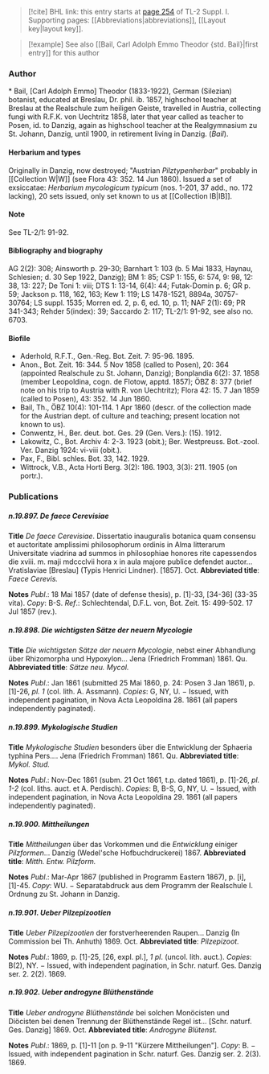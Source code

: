 > [!cite] BHL link: this entry starts at [page 254](https://www.biodiversitylibrary.org/item/103858#page/266/mode/1up) of TL-2 Suppl. I.
> Supporting pages: [[Abbreviations|abbreviations]], [[Layout key|layout key]].

> [!example] See also [[Bail, Carl Adolph Emmo Theodor {std. Bail}|first entry]] for this author

### Author

\* Bail, \[Carl Adolph Emmo\] Theodor (1833-1922), German (Silezian) botanist, educated at Breslau, Dr. phil. ib. 1857, highschool teacher at Breslau at the Realschule zum heiligen Geiste, travelled in Austria, collecting fungi with R.F.K. von Uechtritz 1858, later that year called as teacher to Posen, id. to Danzig, again as highschool teacher at the Realgymnasium zu St. Johann, Danzig, until 1900, in retirement living in Danzig. (*Bail*).

#### Herbarium and types

Originally in Danzig, now destroyed; "Austrian *Pilztypenherbar*" probably in [[Collection W|W]] (see Flora 43: 352. 14 Jun 1860). Issued a set of exsiccatae: *Herbarium mycologicum typicum* (nos. 1-201, 37 add., no. 172 lacking), 20 sets issued, only set known to us at [[Collection IB|IB]].

#### Note

See TL-2/1: 91-92.

#### Bibliography and biography

AG 2(2): 308; Ainsworth p. 29-30; Barnhart 1: 103 (b. 5 Mai 1833, Haynau, Schlesien; d. 30 Sep 1922, Danzig); BM 1: 85; CSP 1: 155, 6: 574, 9: 98, 12: 38, 13: 227; De Toni 1: viii; DTS 1: 13-14, 6(4): 44; Futak-Domin p. 6; GR p. 59; Jackson p. 118, 162, 163; Kew 1: 119; LS 1478-1521, 8894a, 30757-30764; LS suppl. 1535; Morren ed. 2, p. 6, ed. 10, p. 11; NAF 2(1): 69; PR 341-343; Rehder 5(index): 39; Saccardo 2: 117; TL-2/1: 91-92, see also no. 6703.

#### Biofile

- Aderhold, R.F.T., Gen.-Reg. Bot. Zeit. 7: 95-96. 1895.
- Anon., Bot. Zeit. 16: 344. 5 Nov 1858 (called to Posen), 20: 364 (appointed Realschule zu St. Johann, Danzig); Bonplandia 6(2): 37. 1858 (member Leopoldina, cogn. de Flotow, apptd. 1857); ÖBZ 8: 377 (brief note on his trip to Austria with R. von Uechtritz); Flora 42: 15. 7 Jan 1859 (called to Posen), 43: 352. 14 Jun 1860.
- Bail, Th., ÖBZ 10(4): 101-114. 1 Apr 1860 (descr. of the collection made for the Austrian dept. of culture and teaching; present location not known to us).
- Conwentz, H., Ber. deut. bot. Ges. 29 (Gen. Vers.): (15). 1912.
- Lakowitz, C., Bot. Archiv 4: 2-3. 1923 (obit.); Ber. Westpreuss. Bot.-zool. Ver. Danzig 1924: vi-viii (obit.).
- Pax, F., Bibl. schles. Bot. 33, 142. 1929.
- Wittrock, V.B., Acta Horti Berg. 3(2): 186. 1903, 3(3): 211. 1905 (on portr.).

### Publications

##### n.19.897. De faece Cerevisiae

**Title**
*De faece Cerevisiae*. Dissertatio inauguralis botanica quam consensu et auctoritate amplissimi philosophorum ordinis in Alma litterarum Universitate viadrina ad summos in philosophiae honores rite capessendos die xviii. m. maji mdccclvii hora x in aula majore publice defendet auctor... Vratislaviae \[Breslau\] (Typis Henrici Lindner). \[1857\]. Oct.
**Abbreviated title**: *Faece Cerevis.*

**Notes**
*Publ*.: 18 Mai 1857 (date of defense thesis), p. \[1\]-33, \[34-36\] (33-35 vita). *Copy*: B-S.
*Ref*.: Schlechtendal, D.F.L. von, Bot. Zeit. 15: 499-502. 17 Jul 1857 (rev.).

##### n.19.898. Die wichtigsten Sätze der neuern Mycologie

**Title**
*Die wichtigsten Sätze der neuern Mycologie*, nebst einer Abhandlung über Rhizomorpha und Hypoxylon... Jena (Friedrich Fromman) 1861. Qu.
**Abbreviated title**: *Sätze neu. Mycol.*

**Notes**
*Publ*.: Jan 1861 (submitted 25 Mai 1860, p. 24: Posen 3 Jan 1861), p. \[1\]-26, *pl. 1* (col. lith. A. Assmann). *Copies*: G, NY, U. − Issued, with independent pagination, in Nova Acta Leopoldina 28. 1861 (all papers independently paginated).

##### n.19.899. Mykologische Studien

**Title**
*Mykologische Studien* besonders über die Entwicklung der Sphaeria typhina Pers.... Jena (Friedrich Fromman) 1861. Qu.
**Abbreviated title**: *Mykol. Stud.*

**Notes**
*Publ*.: Nov-Dec 1861 (subm. 21 Oct 1861, t.p. dated 1861), p. \[1\]-26, *pl. 1-2* (col. liths. auct. et A. Perdisch). *Copies*: B, B-S, G, NY, U. − Issued, with independent pagination, in Nova Acta Leopoldina 29. 1861 (all papers independently paginated).

##### n.19.900. Mittheilungen

**Title**
*Mittheilungen* über das Vorkommen und die *Entwicklung* einiger *Pilzformen*... Danzig (Wedel'sche Hofbuchdruckerei) 1867.
**Abbreviated title**: *Mitth. Entw. Pilzform.*

**Notes**
*Publ*.: Mar-Apr 1867 (published in Programm Eastern 1867), p. \[i\], \[1\]-45. *Copy*: WU. − Separatabdruck aus dem Programm der Realschule I. Ordnung zu St. Johann in Danzig.

##### n.19.901. Ueber Pilzepizootien

**Title**
*Ueber Pilzepizootien* der forstverheerenden Raupen... Danzig (In Commission bei Th. Anhuth) 1869. Oct.
**Abbreviated title**: *Pilzepizoot.*

**Notes**
*Publ*.: 1869, p. \[1\]-25, \[26, expl. pl.\], *1 pl*. (uncol. lith. auct.). *Copies*: B(2), NY. − Issued, with independent pagination, in Schr. naturf. Ges. Danzig ser. 2. 2(2). 1869.

##### n.19.902. Ueber androgyne Blüthenstände

**Title**
*Ueber androgyne Blüthenstände* bei solchen Monöcisten und Diöcisten bei denen Trennung der Blüthenstände Regel ist... \[Schr. naturf. Ges. Danzig\] 1869. Oct.
**Abbreviated title**: *Androgyne Blütenst.*

**Notes**
*Publ*.: 1869, p. \[1\]-11 \[on p. 9-11 "Kürzere Mittheilungen"\]. *Copy*: B. − Issued, with independent pagination in Schr. naturf. Ges. Danzig ser. 2. 2(3). 1869.

